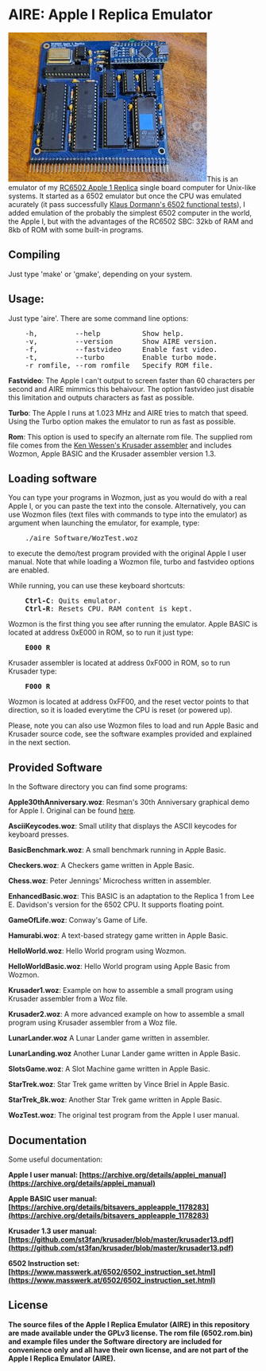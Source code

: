 # AIRE: Apple I Replica Emulator

![RC6502](https://github.com/ea4eoz/aire/blob/main/RC6502.jpg?raw=true)This is an emulator of my [RC6502 Apple 1 Replica](https://github.com/tebl/RC6502-Apple-1-Replica) single board computer for Unix-like systems. It started as a 6502 emulator but once the CPU was emulated acurately (it pass successfully [Klaus Dormann's 6502 functional tests](https://github.com/Klaus2m5/6502_65C02_functional_tests)), I added emulation of the probably the simplest 6502 computer in the world, the Apple I, but with the advantages of the RC6502 SBC: 32kb of RAM and 8kb of ROM with some built-in programs.

## Compiling

Just type 'make' or 'gmake', depending on your system.

## Usage:

Just type 'aire'. There are some command line options:
<pre>
&nbsp;&nbsp;&nbsp;&nbsp;-h,         --help          Show help.
&nbsp;&nbsp;&nbsp;&nbsp;-v,         --version       Show AIRE version.
&nbsp;&nbsp;&nbsp;&nbsp;-f,         --fastvideo     Enable fast video.
&nbsp;&nbsp;&nbsp;&nbsp;-t,         --turbo         Enable turbo mode.
&nbsp;&nbsp;&nbsp;&nbsp;-r romfile, --rom romfile   Specify ROM file.
</pre>

__Fastvideo__: The Apple I can't output to screen faster than 60 characters per second and AIRE mimmics this behaivour. The option fastvideo just disable this limitation and outputs characters as fast as possible.

__Turbo__: The Apple I runs at 1.023 MHz and AIRE tries to match that speed. Using the Turbo option makes the emulator to run as fast as possible.

__Rom__: This option is used to specify an alternate rom file. The supplied rom file comes from the [Ken Wessen's Krusader assembler](https://github.com/st3fan/krusader/tree/master) and includes Wozmon, Apple BASIC and the Krusader assembler version 1.3.

## Loading software

You can type your programs in Wozmon, just as you would do with a real Apple I, or you can paste the text into the console. Alternatively, you can use Wozmon files (text files with commands to type into the emulator) as argument when launching the emulator, for example, type:
<pre>
&nbsp;&nbsp;&nbsp;&nbsp;./aire Software/WozTest.woz
</pre>
to execute the demo/test program provided with the original Apple I user manual. Note that while loading a Wozmon file, turbo and fastvideo options are enabled.

While running, you can use these keyboard shortcuts:
<pre>
&nbsp;&nbsp;&nbsp;&nbsp;<b>Ctrl-C</b>: Quits emulator.
&nbsp;&nbsp;&nbsp;&nbsp;<b>Ctrl-R</b>: Resets CPU. RAM content is kept.
</pre>
Wozmon is the first thing you see after running the emulator. Apple BASIC is located at address 0xE000 in ROM, so to run it just type:
<pre>
&nbsp;&nbsp;&nbsp;&nbsp;<b>E000 R</b>
</pre>
Krusader assembler is located at address 0xF000 in ROM, so to run Krusader type:
<pre>
&nbsp;&nbsp;&nbsp;&nbsp;<b>F000 R</b>
</pre>
Wozmon is located at address 0xFF00, and the reset vector points to that direction, so it is loaded everytime the CPU is reset (or powered up).

Please, note you can also use Wozmon files to load and run Apple Basic and Krusader source code, see the software examples provided and explained in the next section.

## Provided Software

In the Software directory you can find some programs:

<b>Apple30thAnniversary.woz</b>: Resman's 30th Anniversary graphical demo for Apple I. Original can be found [here](https://www.applefritter.com/node/24600#comment-60100).

<b>AsciiKeycodes.woz</b>: Small utility that displays the ASCII keycodes for keyboard presses.

<b>BasicBenchmark.woz</b>: A small benchmark running in Apple Basic.

<b>Checkers.woz</b>: A Checkers game written in Apple Basic.

<b>Chess.woz</b>: Peter Jennings' Microchess written in assembler.

<b>EnhancedBasic.woz</b>: This BASIC is an adaptation to the Replica 1 from Lee E. Davidson's version for the 6502 CPU. It supports floating point.

<b>GameOfLife.woz</b>: Conway's Game of Life.

<b>Hamurabi.woz</b>: A text-based strategy game written in Apple Basic.

<b>HelloWorld.woz</b>: Hello World program using Wozmon.

<b>HelloWorldBasic.woz</b>: Hello World program using Apple Basic from Wozmon.

<b>Krusader1.woz</b>: Example on how to assemble a small program using Krusader assembler from a Woz file.

<b>Krusader2.woz</b>: A more advanced example on how to assemble a small program using Krusader assembler from a Woz file.

<b>LunarLander.woz</b> A Lunar Lander game written in assembler.

<b>LunarLanding.woz</b> Another Lunar Lander game written in Apple Basic.

<b>SlotsGame.woz</b>: A Slot Machine game written in Apple Basic.

<b>StarTrek.woz</b>: Star Trek game written by Vince Briel in Apple Basic.

<b>StarTrek_8k.woz</b>: Another Star Trek game written in Apple Basic.

<b>WozTest.woz</b>: The original test program from the Apple I user manual.

## Documentation

Some useful documentation:

<b>Apple I user manual<b>: [https://archive.org/details/applei_manual](https://archive.org/details/applei_manual)

<b>Apple BASIC user manual<b>: [https://archive.org/details/bitsavers_appleapple_1178283](https://archive.org/details/bitsavers_appleapple_1178283)

<b>Krusader 1.3 user manual<b>: [https://github.com/st3fan/krusader/blob/master/krusader13.pdf](https://github.com/st3fan/krusader/blob/master/krusader13.pdf)

<b>6502 Instruction set</b>: [https://www.masswerk.at/6502/6502_instruction_set.html](https://www.masswerk.at/6502/6502_instruction_set.html)

## License

The source files of the Apple I Replica Emulator (AIRE) in this repository are made available under the GPLv3 license. The rom file (6502.rom.bin) and example files under the Software directory are included for convenience only and all have their own license, and are not part of the Apple I Replica Emulator (AIRE).
